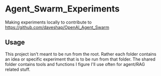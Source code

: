 # Agent_Swarm_Experiments
Making experiments locally to contribute to https://github.com/daveshap/OpenAI_Agent_Swarm

## Usage
This project isn't meant to be run from the root. Rather each folder contains an idea or specific experiment that is to be run from that folder. The shared folder contains tools and functions I figure I'll use often for agent/RAG related stuff.
